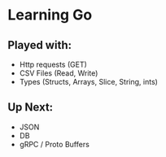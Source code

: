 # Learning Go

## Played with:
- Http requests (GET)
- CSV Files (Read, Write)
- Types (Structs, Arrays, Slice, String, ints)

## Up Next:
- JSON
- DB
- gRPC / Proto Buffers